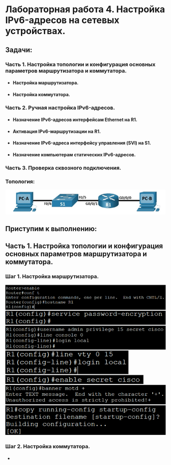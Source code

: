 # Лабораторная работа 4. Настройка IPv6-адресов на сетевых устройствах.
## Задачи:
### Часть 1. Настройка топологии и конфигурация основных параметров маршрутизатора и коммутатора.
- #### Настройка маршрутизатора.
- #### Настройка коммутатора.
### Часть 2. Ручная настройка IPv6-адресов.
- #### Назначение IPv6-адресов интерфейсам Ethernet на R1.
- #### Активация IPv6-маршрутизации на R1.
- #### Назначение IPv6-адреса интерфейсу управления (SVI) на S1.
- #### Назначение компьютерам статических IPv6-адресов.
### Часть 3. Проверка сквозного подключения.

### Топология:
![](https://github.com/OlegLarionov999/Images/blob/main/dtRUW_Y21ZA.jpg)

## Приступим к выполнению:
## Часть 1. Настройка топологии и конфигурация основных параметров маршрутизатора и коммутатора.
### Шаг 1. Настройка маршрутизатора.
![](https://github.com/OlegLarionov999/Images/blob/main/1.png)
![](https://github.com/OlegLarionov999/Images/blob/main/3.png)
![](https://github.com/OlegLarionov999/Images/blob/main/2.png)
![](https://github.com/OlegLarionov999/Images/blob/main/5.png)
![](https://github.com/OlegLarionov999/Images/blob/main/4.png)
![](https://github.com/OlegLarionov999/Images/blob/main/6.png)
![](https://github.com/OlegLarionov999/Images/blob/main/7.png)

### Шаг 2. Настройка коммутатора.
- #### 
